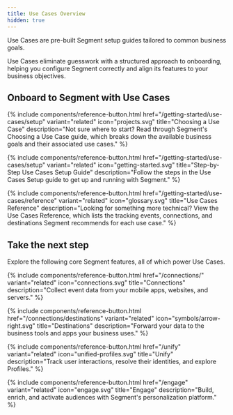 ```yaml
---
title: Use Cases Overview
hidden: true
---
```


Use Cases are pre-built Segment setup guides tailored to common business goals. 

Use Cases eliminate guesswork with a structured approach to onboarding, helping you configure Segment correctly and align its features to your business objectives.


## Onboard to Segment with Use Cases

{% include components/reference-button.html
  href="/getting-started/use-cases/setup"
  variant="related"
  icon="projects.svg"
  title="Choosing a Use Case"
  description="Not sure where to start? Read through Segment's Choosing a Use Case guide, which breaks down the available business goals and their associated use cases."
%}

{% include components/reference-button.html
  href="/getting-started/use-cases/setup"
  variant="related"
  icon="getting-started.svg"
  title="Step-by-Step Use Cases Setup Guide"
  description="Follow the steps in the Use Cases Setup guide to get up and running with Segment."
%}

{% include components/reference-button.html
  href="/getting-started/use-cases/reference"
  variant="related"
  icon="glossary.svg"
  title="Use Cases Reference"
  description="Looking for something more technical? View the Use Cases Reference, which lists the tracking events, connections, and destinations Segment recommends for each use case."
%}


## Take the next step

Explore the following core Segment features, all of which power Use Cases.

<div class="double">
  {% include components/reference-button.html
    href="/connections/"
    variant="related"
    icon="connections.svg"
    title="Connections"
    description="Collect event data from your mobile apps, websites, and servers."
  %}

  {% include components/reference-button.html
    href="/connections/destinations"
    variant="related"
    icon="symbols/arrow-right.svg"
    title="Destinations"
    description="Forward your data to the business tools and apps your business uses."
  %}
</div>

<div class="double">
  {% include components/reference-button.html
    href="/unify"
    variant="related"
    icon="unified-profiles.svg"
    title="Unify"
    description="Track user interactions, resolve their identities, and explore Profiles."
  %}

  {% include components/reference-button.html
    href="/engage"
    variant="related"
    icon="engage.svg"
    title="Engage"
    description="Build, enrich, and activate audiences with Segment's personalization platform."
  %}
</div>
